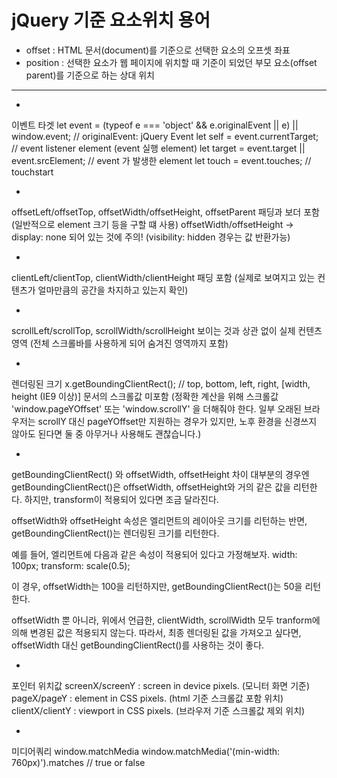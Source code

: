 
# jQuery 기준 요소위치 용어
- offset : HTML 문서(document)를 기준으로 선택한 요소의 오프셋 좌표  
- position : 선택한 요소가 웹 페이지에 위치할 때 기준이 되었던 부모 요소(offset parent)를 기준으로 하는 상대 위치

-----

-
이벤트 타겟
let event = (typeof e === 'object' && e.originalEvent || e) || window.event; // originalEvent: jQuery Event
let self = event.currentTarget; // event listener element (event 실행 element)
let target = event.target || event.srcElement; // event 가 발생한 element
let touch = event.touches; // touchstart

-
offsetLeft/offsetTop, offsetWidth/offsetHeight, offsetParent
패딩과 보더 포함 (일반적으로 element 크기 등을 구할 떄 사용)
offsetWidth/offsetHeight -> display: none 되어 있는 것에 주의! (visibility: hidden 경우는 값 반환가능)

-
clientLeft/clientTop, clientWidth/clientHeight
패딩 포함 (실제로 보여지고 있는 컨텐츠가 얼마만큼의 공간을 차지하고 있는지 확인)

-
scrollLeft/scrollTop, scrollWidth/scrollHeight
보이는 것과 상관 없이 실제 컨텐츠 영역 (전체 스크롤바를 사용하게 되어 숨겨진 영역까지 포함)

-
렌더링된 크기
x.getBoundingClientRect(); // top, bottom, left, right, [width, height (IE9 이상)]
문서의 스크롤값 미포함 (정확한 계산을 위해 스크롤값 'window.pageYOffset' 또는 'window.scrollY' 을 더해줘야 한다. 일부 오래된 브라우저는 scrollY 대신 pageYOffset만 지원하는 경우가 있지만, 노후 환경을 신경쓰지 않아도 된다면 둘 중 아무거나 사용해도 괜찮습니다.)


-
getBoundingClientRect() 와 offsetWidth, offsetHeight 차이
대부분의 경우엔 getBoundingClientRect()은 offsetWidth, offsetHeight와 거의 같은 값을 리턴한다.
하지만, transform이 적용되어 있다면 조금 달라진다.

offsetWidth와 offsetHeight 속성은 엘리먼트의 레이아웃 크기를 리턴하는 반면,
getBoundingClientRect()는 렌더링된 크기를 리턴한다.

예를 들어, 엘리먼트에 다음과 같은 속성이 적용되어 있다고 가정해보자.
width: 100px;
transform: scale(0.5);

이 경우, offsetWidth는 100을 리턴하지만, getBoundingClientRect()는 50을 리턴한다.

offsetWidth 뿐 아니라, 위에서 언급한, clientWidth, scrollWidth 모두 tranform에 의해 변경된 값은 적용되지 않는다.
따라서, 최종 렌더링된 값을 가져오고 싶다면, offsetWidth 대신 getBoundingClientRect()를 사용하는 것이 좋다.

-
포인터 위치값
screenX/screenY : screen in device pixels. (모니터 화면 기준)
pageX/pageY : <html> element in CSS pixels. (html 기준 스크롤값 포함 위치)
clientX/clientY : viewport in CSS pixels. (브라우저 기준 스크롤값 제외 위치)

-
미디어쿼리
window.matchMedia
window.matchMedia('(min-width: 760px)').matches // true or false